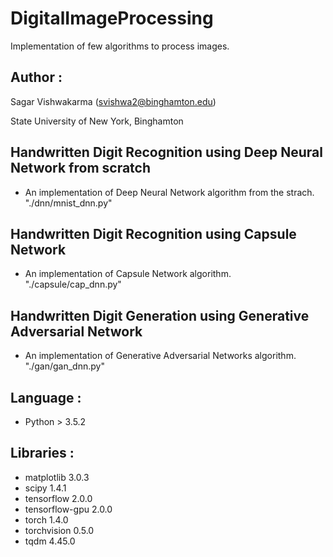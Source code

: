 # DigitalImageProcessing

Implementation of few algorithms to process images.

## Author :

Sagar Vishwakarma (svishwa2@binghamton.edu)

State University of New York, Binghamton


## Handwritten Digit Recognition using Deep Neural Network from scratch
- An implementation of Deep Neural Network algorithm from the strach. "./dnn/mnist_dnn.py"


## Handwritten Digit Recognition using Capsule Network
- An implementation of Capsule Network algorithm. "./capsule/cap_dnn.py"


## Handwritten Digit Generation using Generative Adversarial Network
- An implementation of Generative Adversarial Networks algorithm. "./gan/gan_dnn.py"


## Language :
- Python                      > 3.5.2


## Libraries :
- matplotlib                    3.0.3
- scipy                         1.4.1
- tensorflow                    2.0.0
- tensorflow-gpu                2.0.0
- torch                         1.4.0
- torchvision                   0.5.0
- tqdm                          4.45.0
